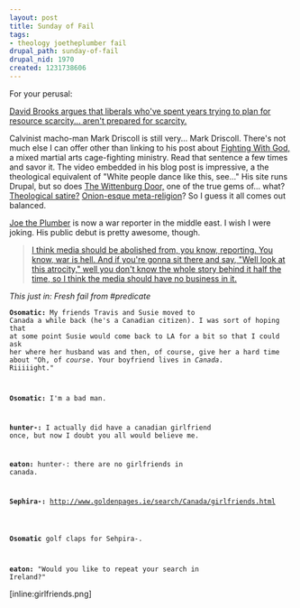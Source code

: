 ```yaml
--- 
layout: post
title: Sunday of Fail
tags: 
- theology joetheplumber fail
drupal_path: sunday-of-fail
drupal_nid: 1970
created: 1231738606
---
```

For your perusal:

<a href="http://www.nytimes.com/2008/11/04/opinion/04brooks.html?hp">David Brooks argues that liberals who've spent years trying to plan for resource scarcity... aren't prepared for scarcity.</a>



Calvinist macho-man Mark Driscoll is still very... Mark Driscoll. There's not much else I can offer other than linking to his post about <a href="http://theresurgence.com/fighting_with_God_conference_announcement">Fighting With God,</a> a mixed martial arts cage-fighting ministry. Read that sentence a few times and savor it. The video embedded in his blog post is impressive, a the theological equivalent of "White people dance like this, see..." His site runs Drupal, but so does <a href="http://www.wittenburgdoor.com/driscoll-kicks-own-ass">The Wittenburg Door,</a> one of the true gems of... what? <a href="http://www.wittenburgdoor.com/bible-ricardo">Theological satire?</a> <a href="http://www.wittenburgdoor.com/john-eldredge">Onion-esque meta-religion</a>? So I guess it all comes out balanced.



<a href="http://en.wikipedia.org/wiki/Joe_the_plumber">Joe the Plumber</a> is now a war reporter in the middle east. I wish I were joking. His public debut is pretty awesome, though.

<blockquote><a href="http://www.youtube.com/watch?v=UDlst03I3lk">I think media should be abolished from, you know, reporting. You know, war is hell. And if you're gonna sit there and say, "Well look at this atrocity," well you don't know the whole story behind it half the time, so I think the media should have no business in it.</a></blockquote>



<em>This just in: Fresh fail from #predicate</em>

<code><strong>Osomatic:</strong> My friends Travis and Susie moved to Canada a while back (he's a Canadian citizen).  I was sort of hoping that at some point Susie would come back to LA for a bit so that I could ask her where her husband was and then, of course, give her a hard time about "Oh, of *course*.  Your boyfriend lives in *Canada*.  Riiiiight."

<strong>Osomatic:</strong> I'm a bad man.

<strong>hunter-:</strong> I actually did have a canadian girlfriend once, but now I doubt you all would believe me.

<strong>eaton:</strong> hunter-: there are no girlfriends in canada.

<strong>Sephira-:</strong> http://www.goldenpages.ie/search/Canada/girlfriends.html<br/><br/>

<strong>Osomatic</strong> golf claps for Sehpira-.

<strong>eaton:</strong> "Would you like to repeat your search in Ireland?"</code>

[inline:girlfriends.png]
